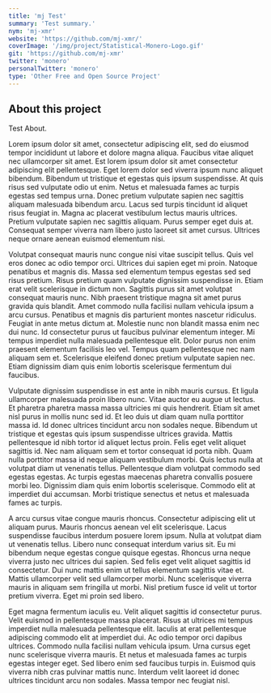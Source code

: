 ```yaml
---
title: 'mj Test'
summary: 'Test summary.'
nym: 'mj-xmr'
website: 'https://github.com/mj-xmr/'
coverImage: '/img/project/Statistical-Monero-Logo.gif'
git: 'https://github.com/mj-xmr'
twitter: 'monero'
personalTwitter: 'monero'
type: 'Other Free and Open Source Project'
---
```


## About this project

Test About.

Lorem ipsum dolor sit amet, consectetur adipiscing elit, sed do eiusmod tempor incididunt ut labore et dolore magna aliqua. Faucibus vitae aliquet nec ullamcorper sit amet. Est lorem ipsum dolor sit amet consectetur adipiscing elit pellentesque. Eget lorem dolor sed viverra ipsum nunc aliquet bibendum. Bibendum ut tristique et egestas quis ipsum suspendisse. At quis risus sed vulputate odio ut enim. Netus et malesuada fames ac turpis egestas sed tempus urna. Donec pretium vulputate sapien nec sagittis aliquam malesuada bibendum arcu. Lacus sed turpis tincidunt id aliquet risus feugiat in. Magna ac placerat vestibulum lectus mauris ultrices. Pretium vulputate sapien nec sagittis aliquam. Purus semper eget duis at. Consequat semper viverra nam libero justo laoreet sit amet cursus. Ultrices neque ornare aenean euismod elementum nisi.

Volutpat consequat mauris nunc congue nisi vitae suscipit tellus. Quis vel eros donec ac odio tempor orci. Ultrices dui sapien eget mi proin. Natoque penatibus et magnis dis. Massa sed elementum tempus egestas sed sed risus pretium. Risus pretium quam vulputate dignissim suspendisse in. Etiam erat velit scelerisque in dictum non. Sagittis purus sit amet volutpat consequat mauris nunc. Nibh praesent tristique magna sit amet purus gravida quis blandit. Amet commodo nulla facilisi nullam vehicula ipsum a arcu cursus. Penatibus et magnis dis parturient montes nascetur ridiculus. Feugiat in ante metus dictum at. Molestie nunc non blandit massa enim nec dui nunc. Id consectetur purus ut faucibus pulvinar elementum integer. Mi tempus imperdiet nulla malesuada pellentesque elit. Dolor purus non enim praesent elementum facilisis leo vel. Tempus quam pellentesque nec nam aliquam sem et. Scelerisque eleifend donec pretium vulputate sapien nec. Etiam dignissim diam quis enim lobortis scelerisque fermentum dui faucibus.

Vulputate dignissim suspendisse in est ante in nibh mauris cursus. Et ligula ullamcorper malesuada proin libero nunc. Vitae auctor eu augue ut lectus. Et pharetra pharetra massa massa ultricies mi quis hendrerit. Etiam sit amet nisl purus in mollis nunc sed id. Et leo duis ut diam quam nulla porttitor massa id. Id donec ultrices tincidunt arcu non sodales neque. Bibendum ut tristique et egestas quis ipsum suspendisse ultrices gravida. Mattis pellentesque id nibh tortor id aliquet lectus proin. Felis eget velit aliquet sagittis id. Nec nam aliquam sem et tortor consequat id porta nibh. Quam nulla porttitor massa id neque aliquam vestibulum morbi. Quis lectus nulla at volutpat diam ut venenatis tellus. Pellentesque diam volutpat commodo sed egestas egestas. Ac turpis egestas maecenas pharetra convallis posuere morbi leo. Dignissim diam quis enim lobortis scelerisque. Commodo elit at imperdiet dui accumsan. Morbi tristique senectus et netus et malesuada fames ac turpis.

A arcu cursus vitae congue mauris rhoncus. Consectetur adipiscing elit ut aliquam purus. Mauris rhoncus aenean vel elit scelerisque. Lacus suspendisse faucibus interdum posuere lorem ipsum. Nulla at volutpat diam ut venenatis tellus. Libero nunc consequat interdum varius sit. Eu mi bibendum neque egestas congue quisque egestas. Rhoncus urna neque viverra justo nec ultrices dui sapien. Sed felis eget velit aliquet sagittis id consectetur. Dui nunc mattis enim ut tellus elementum sagittis vitae et. Mattis ullamcorper velit sed ullamcorper morbi. Nunc scelerisque viverra mauris in aliquam sem fringilla ut morbi. Nisl pretium fusce id velit ut tortor pretium viverra. Eget mi proin sed libero.

Eget magna fermentum iaculis eu. Velit aliquet sagittis id consectetur purus. Velit euismod in pellentesque massa placerat. Risus at ultrices mi tempus imperdiet nulla malesuada pellentesque elit. Iaculis at erat pellentesque adipiscing commodo elit at imperdiet dui. Ac odio tempor orci dapibus ultrices. Commodo nulla facilisi nullam vehicula ipsum. Urna cursus eget nunc scelerisque viverra mauris. Et netus et malesuada fames ac turpis egestas integer eget. Sed libero enim sed faucibus turpis in. Euismod quis viverra nibh cras pulvinar mattis nunc. Interdum velit laoreet id donec ultrices tincidunt arcu non sodales. Massa tempor nec feugiat nisl.

